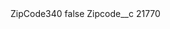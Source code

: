 <?xml version="1.0" encoding="UTF-8"?>
<CustomMetadata xmlns="http://soap.sforce.com/2006/04/metadata" xmlns:xsi="http://www.w3.org/2001/XMLSchema-instance" xmlns:xsd="http://www.w3.org/2001/XMLSchema">
    <label>ZipCode340</label>
    <protected>false</protected>
    <values>
        <field>Zipcode__c</field>
        <value xsi:type="xsd:string">21770</value>
    </values>
</CustomMetadata>
